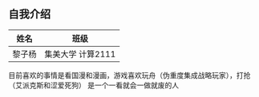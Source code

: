 ## 自我介绍
| 姓名 | 班级 |
| --- | --- |
| 黎子杨 |集美大学 计算2111 |

目前喜欢的事情是看国漫和漫画，游戏喜欢玩舟（伪重度集成战略玩家），打抢（艾派克斯和涩爱死狗）
是一个一看就会一做就废的人


<!--
**AzusaNeko/AzusaNeko** is a ✨ _special_ ✨ repository because its `README.md` (this file) appears on your GitHub profile.

Here are some ideas to get you started:

- 🔭 I’m currently working on ...
- 🌱 I’m currently learning ...
- 👯 I’m looking to collaborate on ...
- 🤔 I’m looking for help with ...
- 💬 Ask me about ...
- 📫 How to reach me: ...
- 😄 Pronouns: ...
- ⚡ Fun fact: ...
-->
